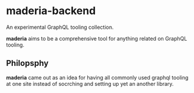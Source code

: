 # maderia-backend
An experimental GraphQL tooling collection.

**maderia** aims to be a comprehensive tool for anything related on GraphQL tooling.

## Philopsphy

**maderia** came out as an idea for having all commonly used graphql tooling at one site instead of socrching and setting up yet an another library.
